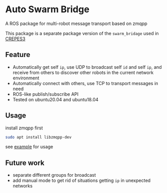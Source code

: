 # Auto Swarm Bridge

A ROS package for multi-robot message transport based on zmqpp

This package is a separate package version of the `swarm_bridage` used in [CREPES3](https://github.com/fast-fire/CREPES3)

## Feature

- Automatically get self `ip`, use UDP to broadcast self `id` and self `ip`, and receive from others to discover other robots in the current network environment
- Automatically connect with others, use TCP to transport messages in need
- ROS-like publish/subscribe API
- Tested on ubuntu20.04 and ubuntu18.04

## Usage

install zmqpp first

```sh
sudo apt install libzmqpp-dev
```

see [example](src/swarm_bridge_test_node.cpp) for usage

## Future work

- separate different groups for broadcast
- add manual mode to get rid of situations getting `ip` in unexpected networks
